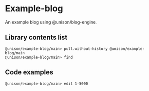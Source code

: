 # Example-blog

An example blog using @unison/blog-engine.

## Library contents list

``` ucm
@unison/example-blog/main> pull.without-history @unison/example-blog/main
@unison/example-blog/main> find
```

## Code examples

``` ucm
@unison/example-blog/main> edit 1-5000
```
